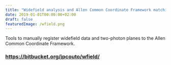```yaml
---
title: "Widefield analysis and Allen Common Coordinate Framework matching"
date: 2019-01-01T00:00:00+02:00
draft: false
featuredImage: /wfield.png
---
```


Tools to manually register widefield data and two-photon planes to the Allen Common Coordinate Framework.

### https://bitbucket.org/jpcouto/wfield/


